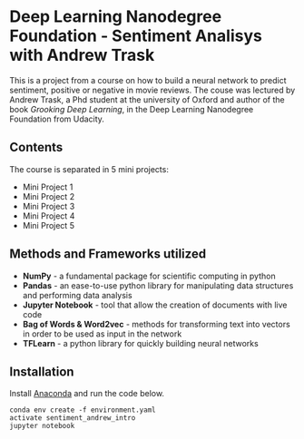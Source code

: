 # Deep Learning Nanodegree Foundation - Sentiment Analisys with Andrew Trask

This is a project from a course on how to build a neural network to predict sentiment, positive or negative in movie reviews. 
The couse was lectured by Andrew Trask, a Phd student at the university of Oxford and author of the book _Grooking Deep Learning_, 
in the Deep Learning Nanodegree Foundation from Udacity.

## Contents

The course is separated in 5 mini projects:

- Mini Project 1
- Mini Project 2
- Mini Project 3
- Mini Project 4
- Mini Project 5

## Methods and Frameworks utilized

- **NumPy** - a fundamental package for scientific computing in python
- **Pandas** - an ease-to-use python library for manipulating data structures and performing data analysis
- **Jupyter Notebook** - tool that allow the creation of documents with live code
- **Bag of Words & Word2vec** - methods for transforming text into vectors in order to be used as input in the network
- **TFLearn** - a python library for quickly building neural networks

## Installation

Install [Anaconda](https://www.continuum.io/downloads) and run the code below.

```
conda env create -f environment.yaml
activate sentiment_andrew_intro
jupyter notebook
```